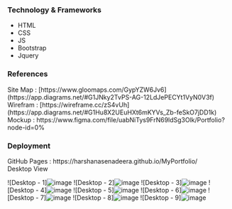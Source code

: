<h3>Technology & Frameworks</h3>

<ul>
  <li>HTML</li>
  <li>CSS</li>
  <li>JS</li>
  <li>Bootstrap</li>
  <li>Jquery</li>
</ul>
<h3>References</h3>
Site Map : [https://www.gloomaps.com/GypYZW6Jv6](https://app.diagrams.net/#G1JNky2TvPS-AG-12LdJePECYt1VyN0V3f) <br>
Wirefram : [https://wireframe.cc/zS4vUh](https://app.diagrams.net/#G1Hu8X2UEuHXt6mKYVs_Zb-feSkO7jDD1k)<br>
Mockup : https://www.figma.com/file/uabNiTys9FrN69ldSg3Olk/Portfolio?node-id=0%

<h3>Deployment</h3>
<!-- InfinityFree : http://ferdfolio.epizy.com <br> -->
GitHub Pages : https://harshanasenadeera.github.io/MyPortfolio/ <br>
Desktop View

![Desktop - 1]![image](https://github.com/HarshanaSenadeera/MyPortfolio/assets/116424581/adc1d2ef-ee95-49fc-965a-8d99f8d19bc7)
![Desktop - 2]![image](https://github.com/HarshanaSenadeera/MyPortfolio/assets/116424581/5cf34625-2429-4461-a746-67edcc0dcc80)
![Desktop - 3]![image](https://github.com/HarshanaSenadeera/MyPortfolio/assets/116424581/f6a1df58-c5d1-44f4-be62-0dbbefc54988)
![Desktop - 4]![image](https://github.com/HarshanaSenadeera/MyPortfolio/assets/116424581/2a8496dc-5ded-4d4b-bf01-68b5d7eb5f85)
![Desktop - 5]![image](https://github.com/HarshanaSenadeera/MyPortfolio/assets/116424581/96fcc3e6-a6c7-4e84-8ee8-88840ab8252d)
![Desktop - 6]![image](https://github.com/HarshanaSenadeera/MyPortfolio/assets/116424581/f76a736e-23a3-455f-bbbd-57da69396403)
![Desktop - 7]![image](https://github.com/HarshanaSenadeera/MyPortfolio/assets/116424581/2847ea37-ed7c-427f-a025-dfed81b16e35)
![Desktop - 8]![image](https://github.com/HarshanaSenadeera/MyPortfolio/assets/116424581/e758d43f-7840-49d5-8f5d-9bce4122f23d)
![Desktop - 9]![image](https://github.com/HarshanaSenadeera/MyPortfolio/assets/116424581/94cfa305-9c03-4216-9e39-6acfd9b9806a)






